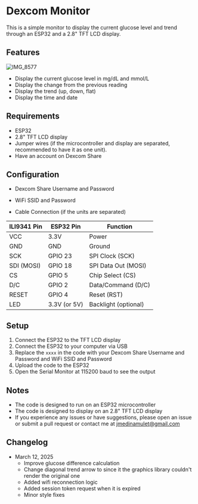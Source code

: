 # Dexcom Monitor

This is a simple monitor to display the current glucose level and trend through an ESP32 and a 2.8" TFT LCD display.

## Features

![IMG_8577](https://github.com/user-attachments/assets/b6ac8dad-ef86-4e08-9859-ca909362449d)

-   Display the current glucose level in mg/dL and mmol/L
-   Display the change from the previous reading
-   Display the trend (up, down, flat)
-   Display the time and date

## Requirements

-   ESP32
-   2.8" TFT LCD display
-   Jumper wires (if the microcontroller and display are separated, recommended to have it as one unit).
-   Have an account on Dexcom Share

## Configuration

-   Dexcom Share Username and Password
-   WiFi SSID and Password

-   Cable Connection (if the units are separated)

| ILI9341 Pin | ESP32 Pin    | Function             |
| ----------- | ------------ | -------------------- |
| VCC         | 3.3V         | Power                |
| GND         | GND          | Ground               |
| SCK         | GPIO 23      | SPI Clock (SCK)      |
| SDI (MOSI)  | GPIO 18      | SPI Data Out (MOSI)  |
| CS          | GPIO 5       | Chip Select (CS)     |
| D/C         | GPIO 2       | Data/Command (D/C)   |
| RESET       | GPIO 4       | Reset (RST)          |
| LED         | 3.3V (or 5V) | Backlight (optional) |

## Setup

1. Connect the ESP32 to the TFT LCD display
2. Connect the ESP32 to your computer via USB
3. Replace the `xxxx` in the code with your Dexcom Share Username and Password and WiFi SSID and Password
4. Upload the code to the ESP32
5. Open the Serial Monitor at 115200 baud to see the output

## Notes

-   The code is designed to run on an ESP32 microcontroller
-   The code is designed to display on an 2.8" TFT LCD display
-   If you experience any issues or have suggestions, please open an issue or submit a pull request or contact me at jmedinamulet@gmail.com

## Changelog

-   March 12, 2025
    -   Improve glucose difference calculation
    -   Change diagonal trend arrow to since it the graphics library couldn't render the original one
    -   Added wifi reconnection logic
    -   Added session token request when it is expired
    -   Minor style fixes
